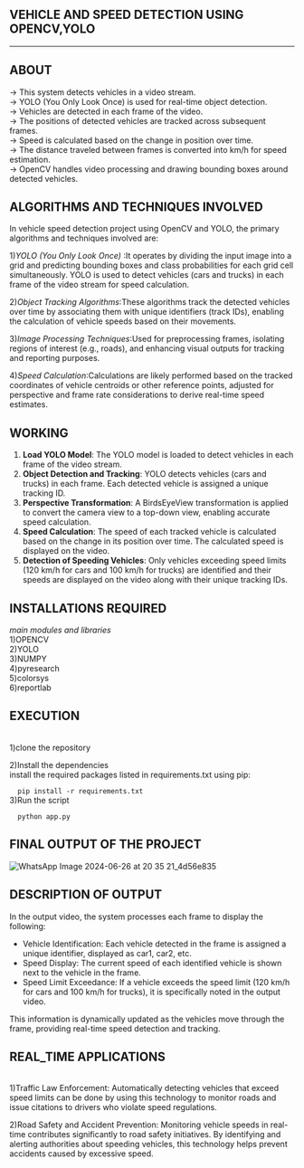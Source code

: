**VEHICLE AND SPEED DETECTION USING OPENCV,YOLO**
-----------------------------------------------------------
___________________________________________________________________________________________________
**ABOUT**
------------------------------------------------------------

-> This system detects vehicles in a video stream.
<br>
-> YOLO (You Only Look Once) is used for real-time object detection.
<br>
-> Vehicles are detected in each frame of the video.
<br>
-> The positions of detected vehicles are tracked across subsequent frames.
<br>
-> Speed is calculated based on the change in position over time.
<br>
-> The distance traveled between frames is converted into km/h for speed estimation.
<br>
-> OpenCV handles video processing and drawing bounding boxes around detected vehicles.

**ALGORITHMS AND TECHNIQUES INVOLVED**
-------------------------------------------------------------
In vehicle speed detection project using OpenCV and YOLO, the primary algorithms and techniques involved are:
<br>

1)*YOLO (You Only Look Once)* :It operates by dividing the input image into a grid and predicting bounding boxes and class probabilities for each grid cell simultaneously.
    YOLO is used to detect vehicles (cars and trucks) in each frame of the video stream for speed calculation.
    <br>
    
2)*Object Tracking Algorithms*:These algorithms track the detected vehicles over time by associating them with unique identifiers (track IDs), 
      enabling the calculation of vehicle speeds based on their movements.

3)*Image Processing Techniques*:Used for preprocessing frames, isolating regions of interest (e.g., roads), and enhancing visual outputs for tracking and reporting purposes.
<br>

4)*Speed Calculation*:Calculations are likely performed based on the tracked coordinates of vehicle centroids or other reference points, 
adjusted for perspective and frame rate considerations to derive real-time speed estimates.


**WORKING**
-------------------------------------------------------------

1. **Load YOLO Model**: The YOLO model is loaded to detect vehicles in each frame of the video stream.
2. **Object Detection and Tracking**: YOLO detects vehicles (cars and trucks) in each frame. Each detected vehicle is assigned a unique tracking ID.
3. **Perspective Transformation**: A BirdsEyeView transformation is applied to convert the camera view to a top-down view, enabling accurate speed calculation.
4. **Speed Calculation**: The speed of each tracked vehicle is calculated based on the change in its position over time. The calculated speed is displayed on the video.
5. **Detection of Speeding Vehicles**: Only vehicles exceeding speed limits (120 km/h for cars and 100 km/h for trucks) are identified and their speeds are displayed on the video along with their unique tracking IDs.


**INSTALLATIONS REQUIRED**
-------------------------------------------------------------
*main modules and libraries*
<br>
1)OPENCV
<br>
2)YOLO
<br>
3)NUMPY
<br>
4)pyresearch
<br>
5)colorsys
<br>
6)reportlab

   
**EXECUTION**
-------------------------------------------------------------
<br>
1)clone the repository

2)Install the dependencies
<br>
install the required packages listed in requirements.txt using pip:

```   pip install -r requirements.txt   ```
<br>
3)Run the script
<br>

```   python app.py   ```


**FINAL OUTPUT OF THE PROJECT**
-------------------------------------------------------------


![WhatsApp Image 2024-06-26 at 20 35 21_4d56e835](https://github.com/Rishithabattu11/Rishicmr_opensource/assets/169015844/4178294c-6050-49d0-83ad-5840816652f7)



**DESCRIPTION OF OUTPUT**
-------------------------------------------------------------

In the output video, the system processes each frame to display the following:

- Vehicle Identification: Each vehicle detected in the frame is assigned a unique identifier, displayed as car1, car2, etc.
- Speed Display: The current speed of each identified vehicle is shown next to the vehicle in the frame.
- Speed Limit Exceedance: If a vehicle exceeds the speed limit (120 km/h for cars and 100 km/h for trucks), it is specifically noted in the output video.

This information is dynamically updated as the vehicles move through the frame, providing real-time speed detection and tracking.

**REAL_TIME APPLICATIONS**
-------------------------------------------------------------

<br>
1)Traffic Law Enforcement:
 Automatically detecting vehicles that exceed speed limits can be done by using  this technology to monitor roads and issue citations to drivers who violate speed regulations.
<br>

2)Road Safety and Accident Prevention:
 Monitoring vehicle speeds in real-time contributes significantly to road safety initiatives. By identifying and alerting authorities about speeding vehicles, this technology helps prevent accidents caused by excessive speed.
